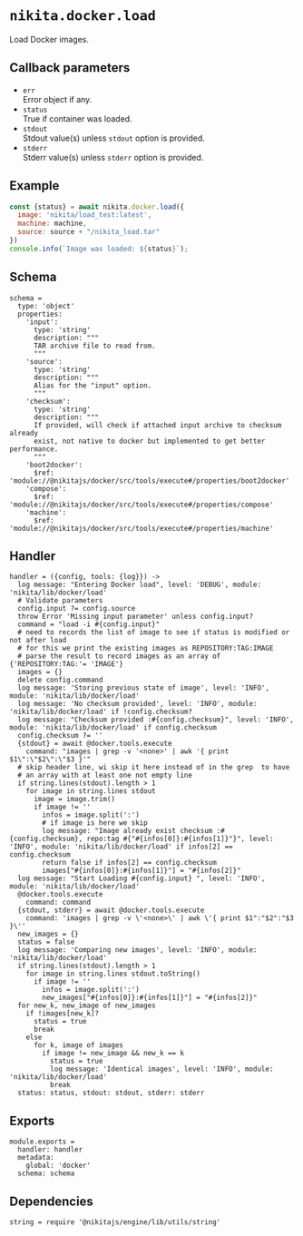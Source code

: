 
# `nikita.docker.load`

Load Docker images.

## Callback parameters

* `err`   
  Error object if any.
* `status`   
  True if container was loaded.
* `stdout`   
  Stdout value(s) unless `stdout` option is provided.
* `stderr`   
  Stderr value(s) unless `stderr` option is provided.

## Example

```js
const {status} = await nikita.docker.load({
  image: 'nikita/load_test:latest',
  machine: machine,
  source: source + "/nikita_load.tar"
})
console.info(`Image was loaded: ${status}`);
```

## Schema

    schema =
      type: 'object'
      properties:
        'input':
          type: 'string'
          description: """
          TAR archive file to read from.
          """
        'source':
          type: 'string'
          description: """
          Alias for the "input" option.
          """
        'checksum':
          type: 'string'
          description: """
          If provided, will check if attached input archive to checksum already
          exist, not native to docker but implemented to get better performance.
          """
        'boot2docker':
          $ref: 'module://@nikitajs/docker/src/tools/execute#/properties/boot2docker'
        'compose':
          $ref: 'module://@nikitajs/docker/src/tools/execute#/properties/compose'
        'machine':
          $ref: 'module://@nikitajs/docker/src/tools/execute#/properties/machine'

## Handler

    handler = ({config, tools: {log}}) ->
      log message: "Entering Docker load", level: 'DEBUG', module: 'nikita/lib/docker/load'
      # Validate parameters
      config.input ?= config.source
      throw Error 'Missing input parameter' unless config.input?
      command = "load -i #{config.input}"
      # need to records the list of image to see if status is modified or not after load
      # for this we print the existing images as REPOSITORY:TAG:IMAGE
      # parse the result to record images as an array of   {'REPOSITORY:TAG:'= 'IMAGE'}
      images = {}
      delete config.command
      log message: 'Storing previous state of image', level: 'INFO', module: 'nikita/lib/docker/load'
      log message: 'No checksum provided', level: 'INFO', module: 'nikita/lib/docker/load' if !config.checksum?
      log message: "Checksum provided :#{config.checksum}", level: 'INFO', module: 'nikita/lib/docker/load' if config.checksum
      config.checksum ?= ''
      {stdout} = await @docker.tools.execute
        command: "images | grep -v '<none>' | awk '{ print $1\":\"$2\":\"$3 }'"
      # skip header line, wi skip it here instead of in the grep  to have
      # an array with at least one not empty line
      if string.lines(stdout).length > 1
        for image in string.lines stdout
          image = image.trim()
          if image != ''
            infos = image.split(':')
            # if image is here we skip
            log message: "Image already exist checksum :#{config.checksum}, repo:tag #{"#{infos[0]}:#{infos[1]}"}", level: 'INFO', module: 'nikita/lib/docker/load' if infos[2] == config.checksum
            return false if infos[2] == config.checksum
            images["#{infos[0]}:#{infos[1]}"] = "#{infos[2]}"
      log message: "Start Loading #{config.input} ", level: 'INFO', module: 'nikita/lib/docker/load'
      @docker.tools.execute
        command: command
      {stdout, stderr} = await @docker.tools.execute
        command: 'images | grep -v \'<none>\' | awk \'{ print $1":"$2":"$3 }\''
      new_images = {}
      status = false
      log message: 'Comparing new images', level: 'INFO', module: 'nikita/lib/docker/load'
      if string.lines(stdout).length > 1
        for image in string.lines stdout.toString()
          if image != ''
            infos = image.split(':')
            new_images["#{infos[0]}:#{infos[1]}"] = "#{infos[2]}"
      for new_k, new_image of new_images
        if !images[new_k]?
          status = true
          break
        else
          for k, image of images
            if image != new_image && new_k == k
              status = true
              log message: 'Identical images', level: 'INFO', module: 'nikita/lib/docker/load'
              break
      status: status, stdout: stdout, stderr: stderr
          
## Exports

    module.exports =
      handler: handler
      metadata:
        global: 'docker'
      schema: schema

## Dependencies

    string = require '@nikitajs/engine/lib/utils/string'

